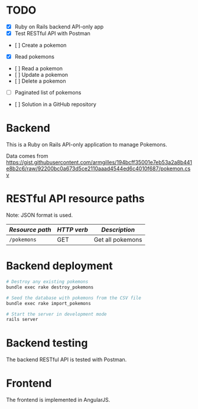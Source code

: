 
# TODO

- [x] Ruby on Rails backend API-only app
- [x] Test RESTful API with Postman
- [ ] Create a pokemon
- [x] Read pokemons
- [ ] Read a pokemon
- [ ] Update a pokemon
- [ ] Delete a pokemon
- [ ] Paginated list of pokemons
- [ ] Solution in a GitHub repository

# Backend

This is a Ruby on Rails API-only application to manage Pokemons.

Data comes from https://gist.githubusercontent.com/armgilles/194bcff35001e7eb53a2a8b441e8b2c6/raw/92200bc0a673d5ce2110aaad4544ed6c4010f687/pokemon.csv

# RESTful API resource paths

Note: JSON format is used.

| *Resource path* | *HTTP verb* | *Description* |
| ---        | ---         | ---           |
| `/pokemons` | GET | Get all pokemons |

# Backend deployment

```bash
# Destroy any existing pokemons
bundle exec rake destroy_pokemons

# Seed the database with pokemons from the CSV file
bundle exec rake import_pokemons

# Start the server in development mode
rails server
```

# Backend testing

The backend RESTful API is tested with Postman.

# Frontend

The frontend is implemented in AngularJS.


